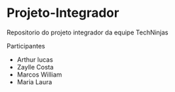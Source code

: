 # Projeto-Integrador
Repositorio do projeto integrador da equipe TechNinjas

Participantes 
- Arthur lucas
- Zaylle Costa
- Marcos William
- Maria Laura
